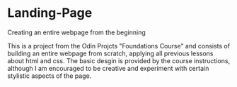 # Landing-Page
Creating an entire webpage from the beginning

This is a project from the Odin Projcts "Foundations Course" and consists of building an entire webpage from scratch, applying all previous lessons about html and css.
The basic desgin is provided by the course instructions, although I am encouraged to be creative and experiment with certain stylistic aspects of the page.
 